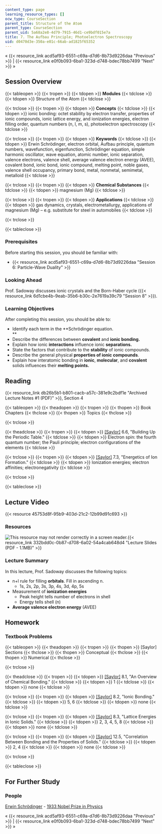 ```yaml
---
content_type: page
learning_resource_types: []
ocw_type: CourseSection
parent_title: Structure of the Atom
parent_type: CourseSection
parent_uid: 5a68a2e8-4d79-7915-46d1-ce9bdf015e7a
title: 7. The Aufbau Principle; Photoelectron Spectroscopy
uid: d0470d3e-350a-e01c-66ab-ad1825f65352
---
```


« {{< resource_link acd5af93-6551-c69a-d7d6-8b73d9226daa "Previous" >}} | {{< resource_link e0f0b093-6ba1-323d-d748-bdec78bb7499 "Next" >}} »

Session Overview
----------------

{{< tableopen >}}
{{< tropen >}}
{{< tdopen >}}
**Modules**
{{< tdclose >}}
{{< tdopen >}}
Structure of the Atom
{{< tdclose >}}

{{< trclose >}}
{{< tropen >}}
{{< tdopen >}}
**Concepts**
{{< tdclose >}}
{{< tdopen >}}
ionic bonding: octet stability by electron transfer, properties of ionic compounds, ionic lattice energy, and ionization energies, electron filling order, quantum numbers (n, l, m, s), photoelectron spectroscopy
{{< tdclose >}}

{{< trclose >}}
{{< tropen >}}
{{< tdopen >}}
**Keywords**
{{< tdclose >}}
{{< tdopen >}}
Erwin Schrödinger, electron orbital, Aufbau principle, quantum numbers, wavefunction, eigenfunction, Schrödinger equation, simple harmonic oscillator, wave equation, atomic number, ionic separation, valence electrons, valence shell, average valence electron energy (AVEE), covalent bond, ionic bond, ionic compound, melting point, noble gases, valence shell occupancy, primary bond, metal, nonmetal, semimetal, metalloid
{{< tdclose >}}

{{< trclose >}}
{{< tropen >}}
{{< tdopen >}}
**Chemical Substances**
{{< tdclose >}}
{{< tdopen >}}
magnesium (Mg)
{{< tdclose >}}

{{< trclose >}}
{{< tropen >}}
{{< tdopen >}}
**Applications**
{{< tdclose >}}
{{< tdopen >}}
gas dynamics, crystals, electrometallurgy, applications of magnesium (Mg) – e.g. substitute for steel in automobiles
{{< tdclose >}}

{{< trclose >}}

{{< tableclose >}}

### Prerequisites

Before starting this session, you should be familiar with:

*   {{< resource_link acd5af93-6551-c69a-d7d6-8b73d9226daa "Session 6: Particle-Wave Duality" >}}

### Looking Ahead

Prof. Sadoway discusses ionic crystals and the Born-Haber cycle ({{< resource_link 6d1cbe4b-9eab-35b6-b30c-2e7619a39c79 "Session 8" >}}).

### Learning Objectives

After completing this session, you should be able to:

*   Identify each term in the **Schrödinger equation.  
    **
*   Describe the differences between **covalent** and **ionic bonding.**
*   Explain how ionic **interactions** influence ionic **separations.**
*   State the factors that contribute to the **stability** of ionic compounds.
*   Describe the general physical **properties of ionic compounds**.
*   Explain how interatomic bonding in **ionic**, **molecular**, and **covalent** solids influences their **melting points.**

Reading
-------

{{< resource_link db26b5b1-b801-cacb-a57c-381e9c2bdf1e "Archived Lecture Notes #1 (PDF)" >}}, Section 4

{{< tableopen >}}
{{< theadopen >}}
{{< tropen >}}
{{< thopen >}}
Book Chapters
{{< thclose >}}
{{< thopen >}}
Topics
{{< thclose >}}

{{< trclose >}}

{{< theadclose >}}
{{< tropen >}}
{{< tdopen >}}
[\[Saylor\]](https://saylordotorg.github.io/text_general-chemistry-principles-patterns-and-applications-v1.0/s10-06-building-up-the-periodic-table.html) 6.6, "Building Up the Periodic Table."
{{< tdclose >}}
{{< tdopen >}}
Electron spin: the fourth quantum number; the Pauli principle; electron configurations of the elements
{{< tdclose >}}

{{< trclose >}}
{{< tropen >}}
{{< tdopen >}}
[\[Saylor\]](https://saylordotorg.github.io/text_general-chemistry-principles-patterns-and-applications-v1.0/s11-03-energetics-of-ion-formation.html) 7.3, "Energetics of Ion Formation."
{{< tdclose >}}
{{< tdopen >}}
Ionization energies; electron affinities; electronegativity
{{< tdclose >}}

{{< trclose >}}

{{< tableclose >}}

Lecture Video
-------------

{{< resource 45753d8f-95b9-403d-21c2-12b99d91c693 >}}

### Resources

![This resource may not render correctly in a screen reader.](/images/inacessible.gif){{< resource_link 332bdd0c-0b87-d708-6a02-54a4cab648d4 "Lecture Slides (PDF - 1.1MB)" >}}

### Lecture Summary

In this lecture, Prof. Sadoway discusses the following topics:

*   n+l rule for filling **orbitals**. Fill in ascending n.
    *   1s, 2s, 2p, 3s, 3p, 4s, 3d, 4p, 5s
*   Measurement of **ionization energies**
    *   Peak height tells number of electrons in shell
    *   Energy tells shell (n)
*   **Average valence electron energy** (AVEE)

Homework
--------

### Textbook Problems

{{< tableopen >}}
{{< theadopen >}}
{{< tropen >}}
{{< thopen >}}
\[Saylor\] Sections
{{< thclose >}}
{{< thopen >}}
Conceptual
{{< thclose >}}
{{< thopen >}}
Numerical
{{< thclose >}}

{{< trclose >}}

{{< theadclose >}}
{{< tropen >}}
{{< tdopen >}}
[\[Saylor\]](https://saylordotorg.github.io/text_general-chemistry-principles-patterns-and-applications-v1.0/s12-01-an-overview-of-chemical-bondin.html) 8.1, "An Overview of Chemical Bonding."
{{< tdclose >}}
{{< tdopen >}}
1
{{< tdclose >}}
{{< tdopen >}}
none
{{< tdclose >}}

{{< trclose >}}
{{< tropen >}}
{{< tdopen >}}
[\[Saylor\]](https://saylordotorg.github.io/text_general-chemistry-principles-patterns-and-applications-v1.0/s12-02-ionic-bonding.html) 8.2, "Ionic Bonding."
{{< tdclose >}}
{{< tdopen >}}
5, 6
{{< tdclose >}}
{{< tdopen >}}
none
{{< tdclose >}}

{{< trclose >}}
{{< tropen >}}
{{< tdopen >}}
[\[Saylor\]](https://saylordotorg.github.io/text_general-chemistry-principles-patterns-and-applications-v1.0/s12-03-lattice-energies-in-ionic-soli.html) 8.3, "Lattice Energies in Ionic Solids."
{{< tdclose >}}
{{< tdopen >}}
2, 3, 4, 5, 8
{{< tdclose >}}
{{< tdopen >}}
none
{{< tdclose >}}

{{< trclose >}}
{{< tropen >}}
{{< tdopen >}}
[\[Saylor\]](https://saylordotorg.github.io/text_general-chemistry-principles-patterns-and-applications-v1.0/s16-05-correlation-between-bonding-an.html) 12.5, "Correlation Between Bonding and the Properties of Solids."
{{< tdclose >}}
{{< tdopen >}}
2, 4
{{< tdclose >}}
{{< tdopen >}}
none
{{< tdclose >}}

{{< trclose >}}

{{< tableclose >}}

For Further Study
-----------------

### People

[Erwin Schrödinger](http://en.wikipedia.org/wiki/Schrodinger) - [1933 Nobel Prize in Physics](http://nobelprize.org/nobel_prizes/physics/laureates/1933/)

« {{< resource_link acd5af93-6551-c69a-d7d6-8b73d9226daa "Previous" >}} | {{< resource_link e0f0b093-6ba1-323d-d748-bdec78bb7499 "Next" >}} »